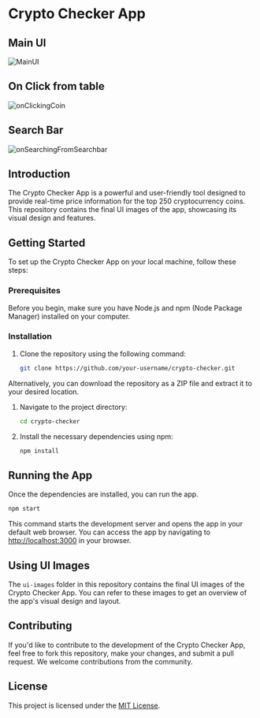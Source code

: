 # Crypto Checker App

## Main UI
![MainUI](https://github.com/CurlyRishabh/Project/assets/60700573/fe897012-42ad-4f6b-8c50-910fb638c839)

## On Click from table
![onClickingCoin](https://github.com/CurlyRishabh/Project/assets/60700573/c7bb75ef-7aa4-420f-b7fd-219c308270c3)

## Search Bar
![onSearchingFromSearchbar](https://github.com/CurlyRishabh/Project/assets/60700573/563e6651-9e52-4505-9280-818ed06cbc44)

## Introduction

The Crypto Checker App is a powerful and user-friendly tool designed to provide real-time price information for the top 250 cryptocurrency coins. This repository contains the final UI images of the app, showcasing its visual design and features.

## Getting Started

To set up the Crypto Checker App on your local machine, follow these steps:

### Prerequisites

Before you begin, make sure you have Node.js and npm (Node Package Manager) installed on your computer.

### Installation

1. Clone the repository using the following command:

   ```bash
   git clone https://github.com/your-username/crypto-checker.git
   ```
Alternatively, you can download the repository as a ZIP file and extract it to your desired location.
1. Navigate to the project directory:
    ```bash
    cd crypto-checker
    ```
2. Install the necessary dependencies using npm:

    ```bash
    npm install
    ```
## Running the App

Once the dependencies are installed, you can run the app. 
```bash
npm start
```
This command starts the development server and opens the app in your default web browser. You can access the app by navigating to [http://localhost:3000](http://localhost:3000) in your browser.

## Using UI Images

The `ui-images` folder in this repository contains the final UI images of the Crypto Checker App. You can refer to these images to get an overview of the app's visual design and layout.

## Contributing

If you'd like to contribute to the development of the Crypto Checker App, feel free to fork this repository, make your changes, and submit a pull request. We welcome contributions from the community.

## License

This project is licensed under the [MIT License](LICENSE).
